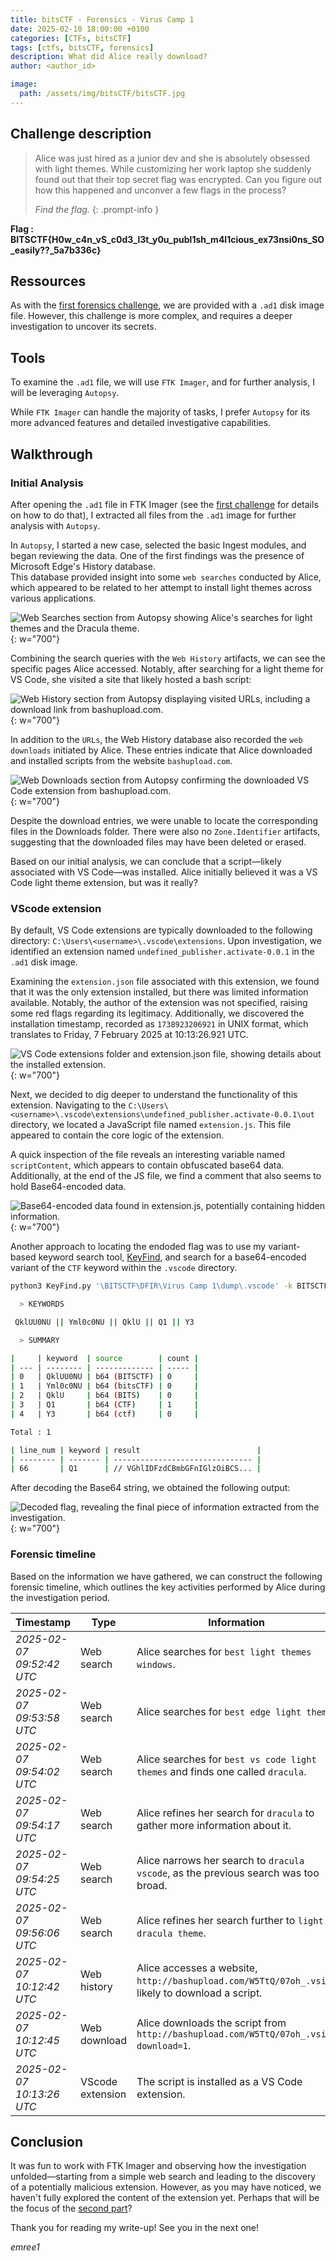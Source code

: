 ```yaml
---
title: bitsCTF - Forensics - Virus Camp 1
date: 2025-02-10 18:00:00 +0100
categories: [CTFs, bitsCTF]
tags: [ctfs, bitsCTF, forensics]
description: What did Alice really download?
author: <author_id>

image:
  path: /assets/img/bitsCTF/bitsCTF.jpg
---
```


## Challenge description 

> Alice was just hired as a junior dev and she is absolutely obsessed with light themes. While customizing her work laptop she suddenly found out that their top secret flag was encrypted. Can you figure out how this happened and unconver a few flags in the process?
>
> *Find the flag.*
{: .prompt-info }

**Flag : BITSCTF{H0w_c4n_vS_c0d3_l3t_y0u_publ1sh_m4l1cious_ex73nsi0ns_SO_easily??_5a7b336c}**

## Ressources

As with the [first forensics challenge](https://emree-1.github.io/posts/bitskrieg-baby-dfir/), we are provided with a `.ad1` disk image file. However, this challenge is more complex, and requires a deeper investigation to uncover its secrets.

## Tools 

To examine the `.ad1` file, we will use `FTK Imager`, and for further analysis, I will be leveraging `Autopsy`. 

While `FTK Imager` can handle the majority of tasks, I prefer `Autopsy` for its more advanced features and detailed investigative capabilities.

## Walkthrough

### Initial Analysis 

After opening the `.ad1` file in FTK Imager (see the [first challenge](https://emree-1.github.io/posts/bitskrieg-baby-dfir/) for details on how to do that), I extracted all files from the `.ad1` image for further analysis with `Autopsy`.

In `Autopsy`, I started a new case, selected the basic Ingest modules, and began reviewing the data. One of the first findings was the presence of Microsoft Edge's History database.   
This database provided insight into some `web searches` conducted by Alice, which appeared to be related to her attempt to install light themes across various applications.

![Web Searches section from Autopsy showing Alice's searches for light themes and the Dracula theme.](/assets/img/bitsCTF/forensics/virus-camp1/web_searches.png){: w="700"}

Combining the search queries with the `Web History` artifacts, we can see the specific pages Alice accessed. Notably, after searching for a light theme for VS Code, she visited a site that likely hosted a bash script:

![Web History section from Autopsy displaying visited URLs, including a download link from bashupload.com.](/assets/img/bitsCTF/forensics/virus-camp1/web_history.png){: w="700"}

In addition to the `URLs`, the Web History database also recorded the `web downloads` initiated by Alice. These entries indicate that Alice downloaded and installed scripts from the website `bashupload.com`.

![Web Downloads section from Autopsy confirming the downloaded VS Code extension from bashupload.com.](/assets/img/bitsCTF/forensics/virus-camp1/web_downloads.png){: w="700"}

Despite the download entries, we were unable to locate the corresponding files in the Downloads folder. There were also no `Zone.Identifier` artifacts, suggesting that the downloaded files may have been deleted or erased.

Based on our initial analysis, we can conclude that a script—likely associated with VS Code—was installed. Alice initially believed it was a VS Code light theme extension, but was it really?

### VScode extension

By default, VS Code extensions are typically downloaded to the following directory: `C:\Users\<username>\.vscode\extensions`. Upon investigation, we identified an extension named `undefined_publisher.activate-0.0.1` in the `.ad1` disk image.

Examining the `extension.json` file associated with this extension, we found that it was the only extension installed, but there was limited information available. Notably, the author of the extension was not specified, raising some red flags regarding its legitimacy. Additionally, we discovered the installation timestamp, recorded as `1738923206921` in UNIX format, which translates to Friday, 7 February 2025 at 10:13:26.921 UTC.

![VS Code extensions folder and extension.json file, showing details about the installed extension.](/assets/img/bitsCTF/forensics/virus-camp1/vscode_extensions_infos.png){: w="700"}

Next, we decided to dig deeper to understand the functionality of this extension. Navigating to the `C:\Users\<username>\.vscode\extensions\undefined_publisher.activate-0.0.1\out` directory, we located a JavaScript file named `extension.js`. This file appeared to contain the core logic of the extension.

A quick inspection of the file reveals an interesting variable named `scriptContent`, which appears to contain obfuscated base64 data. Additionally, at the end of the JS file, we find a comment that also seems to hold Base64-encoded data.

![Base64-encoded data found in extension.js, potentially containing hidden information.](/assets/img/bitsCTF/forensics/virus-camp1/base64_flag.png){: w="700"}

Another approach to locating the endoded flag was to use my variant-based keyword search tool, [KeyFind](https://emree-1.github.io/posts/KeyFind/), and search for a base64-encoded variant of the `CTF` keyword within the `.vscode` directory.

```bash
python3 KeyFind.py '\BITSCTF\DFIR\Virus Camp 1\dump\.vscode' -k BITSCTF bitsCTF BITS CTF ctf -v b64 

  > KEYWORDS

 QklUU0NU || Yml0c0NU || QklU || Q1 || Y3

  > SUMMARY

|     | keyword  | source        | count |
| --- | -------- | ------------- | ----- |
| 0   | QklUU0NU | b64 (BITSCTF) | 0     |
| 1   | Yml0c0NU | b64 (bitsCTF) | 0     |
| 2   | QklU     | b64 (BITS)    | 0     |
| 3   | Q1       | b64 (CTF)     | 1     |
| 4   | Y3       | b64 (ctf)     | 0     |

Total : 1

| line_num | keyword | result                          |
| -------- | ------- | ------------------------------- |
| 66       | Q1      | // VGhlIDFzdCBmbGFnIGlzOiBCS... |
```

After decoding the Base64 string, we obtained the following output:

![Decoded flag, revealing the final piece of information extracted from the investigation.](/assets/img/bitsCTF/forensics/virus-camp1/flag.png){: w="700"}

### Forensic timeline 

Based on the information we have gathered, we can construct the following forensic timeline, which outlines the key activities performed by Alice during the investigation period.

| Timestamp                 | Type             | Information                                                                                      |
| ------------------------- | ---------------- | ------------------------------------------------------------------------------------------------ |
| *2025-02-07 09:52:42 UTC* | Web search       | Alice searches for `best light themes windows`.                                                  |
| *2025-02-07 09:53:58 UTC* | Web search       | Alice searches for `best edge light theme`.                                                      |
| *2025-02-07 09:54:02 UTC* | Web search       | Alice searches for `best vs code light themes` and finds one called `dracula`.                   |
| *2025-02-07 09:54:17 UTC* | Web search       | Alice refines her search for `dracula` to gather more information about it.                      |
| *2025-02-07 09:54:25 UTC* | Web search       | Alice narrows her search to `dracula vscode`, as the previous search was too broad.              |
| *2025-02-07 09:56:06 UTC* | Web search       | Alice refines her search further to `light dracula theme`.                                       |
| *2025-02-07 10:12:42 UTC* | Web history      | Alice accesses a website, `http://bashupload.com/W5TtQ/07oh_.vsix`, likely to download a script. |
| *2025-02-07 10:12:45 UTC* | Web download     | Alice downloads the script from `http://bashupload.com/W5TtQ/07oh_.vsix?download=1`.             |
| *2025-02-07 10:13:26 UTC* | VScode extension | The script is installed as a VS Code extension.                                                  |

## Conclusion

It was fun to work with FTK Imager and observing how the investigation unfolded—starting from a simple web search and leading to the discovery of a potentially malicious extension. However, as you may have noticed, we haven't fully explored the content of the extension yet. Perhaps that will be the focus of the [second part](https://emree-1.github.io/posts/bitskrieg-virus-camp2)?

Thank you for reading my write-up! See you in the next one! 

*emree1*
